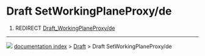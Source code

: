 # Draft SetWorkingPlaneProxy/de
1.  REDIRECT [Draft_WorkingPlaneProxy/de](Draft_WorkingPlaneProxy/de.md)



---
![](images/Button_right.svg) [documentation index](../README.md) > [Draft](Draft_Workbench.md) > Draft SetWorkingPlaneProxy/de
